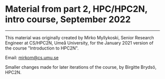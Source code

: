 # Material from part 2, HPC/HPC2N, intro course, September 2022

---
This material was originally created by Mirko Myllykoski, Senior Research Engineer at CS/HPC2N, Umeå University, for the January 2021 version of the course "Introduction to HPC2N". 

Email: mirkom@cs.umu.se

Smaller changes made for later iterations of the course, by Birgitte Brydsö, HPC2N. 

